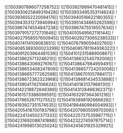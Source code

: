 ![[1503907896077258752]]
![[1503921999470481415]]
![[1503930625849319428]]
![[1503933495353114624]]
![[1503936552220594176]]
![[1503940516622180355]]
![[1503943531273940994]]
![[1503951434865262598]]
![[1503967474554847238]]
![[1503967475519557634]]
![[1503979157272731648]]
![[1504010549562118144]]
![[1504027958557650945]]
![[1504029273065238533]]
![[1504074114109083651]]
![[1504076799059402760]]
![[1504085389300023299]]
![[1504085781194936322]]
![[1504091203964481539]]
![[1504101231588900867]]
![[1504138625713246210]]
![[1504138632545792006]]
![[1504138643069276167]]
![[1504138647984959491]]
![[1504138653408247809]]
![[1504138657724203008]]
![[1504138665777262598]]
![[1504138670105788417]]
![[1504138672362323968]]
![[1504138681434533888]]
![[1504139041742106624]]
![[1504140183137968130]]
![[1504142218872848389]]
![[1504143128466362371]]
![[1504161573388099591]]
![[1504163297364361216]]
![[1504179652671127552]]
![[1504193898192666626]]
![[1504193927351574535]]
![[1504198480994004993]]
![[1504205418700193798]]
![[1504207980559970306]]
![[1504224134502371333]]
![[1504225737535987715]]
![[1504231692088741888]]
![[1504232274597875714]]
![[1504241998513025024]]
![[1504245631925329921]]
